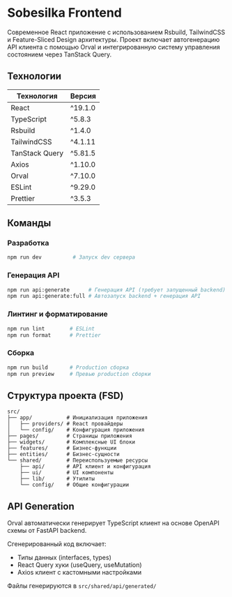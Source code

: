 # Sobesilka Frontend

Современное React приложение с использованием Rsbuild, TailwindCSS и Feature-Sliced Design архитектуры. Проект включает автогенерацию API клиента с помощью Orval и интегрированную систему управления состоянием через TanStack Query.

## Технологии

| Технология | Версия |
|------------|--------|
| React | ^19.1.0 |
| TypeScript | ^5.8.3 |
| Rsbuild | ^1.4.0 |
| TailwindCSS | ^4.1.11 |
| TanStack Query | ^5.81.5 |
| Axios | ^1.10.0 |
| Orval | ^7.10.0 |
| ESLint | ^9.29.0 |
| Prettier | ^3.5.3 |

## Команды

### Разработка
```bash
npm run dev          # Запуск dev сервера
```

### Генерация API
```bash
npm run api:generate      # Генерация API (требует запущенный backend)
npm run api:generate:full # Автозапуск backend + генерация API
```

### Линтинг и форматирование
```bash
npm run lint        # ESLint
npm run format      # Prettier
```

### Сборка
```bash
npm run build       # Production сборка
npm run preview     # Превью production сборки
```

## Структура проекта (FSD)

```
src/
├── app/           # Инициализация приложения
│   ├── providers/ # React провайдеры
│   └── config/    # Конфигурация приложения
├── pages/         # Страницы приложения
├── widgets/       # Комплексные UI блоки
├── features/      # Бизнес-функции
├── entities/      # Бизнес-сущности
└── shared/        # Переиспользуемые ресурсы
    ├── api/       # API клиент и конфигурация
    ├── ui/        # UI компоненты
    ├── lib/       # Утилиты
    └── config/    # Общие конфигурации
```

## API Generation

Orval автоматически генерирует TypeScript клиент на основе OpenAPI схемы от FastAPI backend.

Сгенерированный код включает:
- Типы данных (interfaces, types)
- React Query хуки (useQuery, useMutation)
- Axios клиент с кастомными настройками

Файлы генерируются в `src/shared/api/generated/`

